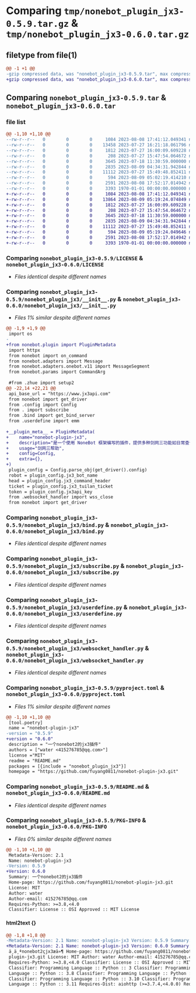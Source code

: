 # Comparing `tmp/nonebot_plugin_jx3-0.5.9.tar.gz` & `tmp/nonebot_plugin_jx3-0.6.0.tar.gz`

## filetype from file(1)

```diff
@@ -1 +1 @@
-gzip compressed data, was "nonebot_plugin_jx3-0.5.9.tar", max compression
+gzip compressed data, was "nonebot_plugin_jx3-0.6.0.tar", max compression
```

## Comparing `nonebot_plugin_jx3-0.5.9.tar` & `nonebot_plugin_jx3-0.6.0.tar`

### file list

```diff
@@ -1,10 +1,10 @@
--rw-r--r--   0        0        0     1084 2023-08-08 17:41:12.049341 nonebot_plugin_jx3-0.5.9/LICENSE
--rw-r--r--   0        0        0    13458 2023-07-27 16:21:18.061796 nonebot_plugin_jx3-0.5.9/nonebot_plugin_jx3/__init__.py
--rw-r--r--   0        0        0     1812 2023-07-27 16:00:09.609228 nonebot_plugin_jx3-0.5.9/nonebot_plugin_jx3/bind.py
--rw-r--r--   0        0        0      208 2023-07-27 15:47:54.064672 nonebot_plugin_jx3-0.5.9/nonebot_plugin_jx3/config.py
--rw-r--r--   0        0        0     3645 2023-07-18 11:30:59.000000 nonebot_plugin_jx3-0.5.9/nonebot_plugin_jx3/subscribe.py
--rw-r--r--   0        0        0     2835 2023-08-09 04:34:31.942844 nonebot_plugin_jx3-0.5.9/nonebot_plugin_jx3/userdefine.py
--rw-r--r--   0        0        0    11112 2023-07-27 15:49:48.852411 nonebot_plugin_jx3-0.5.9/nonebot_plugin_jx3/websocket_handler.py
--rw-r--r--   0        0        0      594 2023-08-09 05:02:19.414210 nonebot_plugin_jx3-0.5.9/pyproject.toml
--rw-r--r--   0        0        0     2591 2023-08-08 17:52:17.014942 nonebot_plugin_jx3-0.5.9/README.md
--rw-r--r--   0        0        0     3393 1970-01-01 00:00:00.000000 nonebot_plugin_jx3-0.5.9/PKG-INFO
+-rw-r--r--   0        0        0     1084 2023-08-08 17:41:12.049341 nonebot_plugin_jx3-0.6.0/LICENSE
+-rw-r--r--   0        0        0    13864 2023-08-09 05:19:24.074849 nonebot_plugin_jx3-0.6.0/nonebot_plugin_jx3/__init__.py
+-rw-r--r--   0        0        0     1812 2023-07-27 16:00:09.609228 nonebot_plugin_jx3-0.6.0/nonebot_plugin_jx3/bind.py
+-rw-r--r--   0        0        0      208 2023-07-27 15:47:54.064672 nonebot_plugin_jx3-0.6.0/nonebot_plugin_jx3/config.py
+-rw-r--r--   0        0        0     3645 2023-07-18 11:30:59.000000 nonebot_plugin_jx3-0.6.0/nonebot_plugin_jx3/subscribe.py
+-rw-r--r--   0        0        0     2835 2023-08-09 04:34:31.942844 nonebot_plugin_jx3-0.6.0/nonebot_plugin_jx3/userdefine.py
+-rw-r--r--   0        0        0    11112 2023-07-27 15:49:48.852411 nonebot_plugin_jx3-0.6.0/nonebot_plugin_jx3/websocket_handler.py
+-rw-r--r--   0        0        0      594 2023-08-09 05:19:24.049646 nonebot_plugin_jx3-0.6.0/pyproject.toml
+-rw-r--r--   0        0        0     2591 2023-08-08 17:52:17.014942 nonebot_plugin_jx3-0.6.0/README.md
+-rw-r--r--   0        0        0     3393 1970-01-01 00:00:00.000000 nonebot_plugin_jx3-0.6.0/PKG-INFO
```

### Comparing `nonebot_plugin_jx3-0.5.9/LICENSE` & `nonebot_plugin_jx3-0.6.0/LICENSE`

 * *Files identical despite different names*

### Comparing `nonebot_plugin_jx3-0.5.9/nonebot_plugin_jx3/__init__.py` & `nonebot_plugin_jx3-0.6.0/nonebot_plugin_jx3/__init__.py`

 * *Files 1% similar despite different names*

```diff
@@ -1,9 +1,9 @@
 import os
-
+from nonebot.plugin import PluginMetadata
 import httpx
 from nonebot import on_command
 from nonebot.adapters import Message
 from nonebot.adapters.onebot.v11 import MessageSegment
 from nonebot.params import CommandArg
 
 #from .zhue import setup2
@@ -22,14 +22,21 @@
 api_base_url = "https://www.jx3api.com"
 from nonebot import get_driver
 from .config import Config
 from . import subscribe
 from .bind import get_bind_server
 from .userdefine import emm
 
+__plugin_meta__ = PluginMetadata(
+    name="nonebot-plugin-jx3",
+    description="是一个使用 NoneBot 框架编写的插件，提供多种剑网三功能如日常查询，预测，金价查询，鲜花，公告，沙盘，jjc，黑市，骚话，奇遇，招募以及多种消息推送功能。",
+    usage="剑网三帮助",
+    config=Config,
+    extra={},
+)
 plugin_config = Config.parse_obj(get_driver().config)
 robot = plugin_config.jx3_bot_name
 head = plugin_config.jx3_command_header
 ticket = plugin_config.jx3_tuilan_ticket
 token = plugin_config.jx3api_key
 from .websocket_handler import wss_close
 from nonebot import get_driver
```

### Comparing `nonebot_plugin_jx3-0.5.9/nonebot_plugin_jx3/bind.py` & `nonebot_plugin_jx3-0.6.0/nonebot_plugin_jx3/bind.py`

 * *Files identical despite different names*

### Comparing `nonebot_plugin_jx3-0.5.9/nonebot_plugin_jx3/subscribe.py` & `nonebot_plugin_jx3-0.6.0/nonebot_plugin_jx3/subscribe.py`

 * *Files identical despite different names*

### Comparing `nonebot_plugin_jx3-0.5.9/nonebot_plugin_jx3/userdefine.py` & `nonebot_plugin_jx3-0.6.0/nonebot_plugin_jx3/userdefine.py`

 * *Files identical despite different names*

### Comparing `nonebot_plugin_jx3-0.5.9/nonebot_plugin_jx3/websocket_handler.py` & `nonebot_plugin_jx3-0.6.0/nonebot_plugin_jx3/websocket_handler.py`

 * *Files identical despite different names*

### Comparing `nonebot_plugin_jx3-0.5.9/pyproject.toml` & `nonebot_plugin_jx3-0.6.0/pyproject.toml`

 * *Files 1% similar despite different names*

```diff
@@ -1,10 +1,10 @@
 [tool.poetry]
 name = "nonebot-plugin-jx3"
-version = "0.5.9"
+version = "0.6.0"
 description = "一个nonebot2的jx3插件"
 authors = ["water <415276785@qq.com>"]
 license ="MIT"
 readme = "README.md"
 packages = [{include = "nonebot_plugin_jx3"}]
 homepage = "https://github.com/fuyang0811/nonebot-plugin-jx3.git"
```

### Comparing `nonebot_plugin_jx3-0.5.9/README.md` & `nonebot_plugin_jx3-0.6.0/README.md`

 * *Files identical despite different names*

### Comparing `nonebot_plugin_jx3-0.5.9/PKG-INFO` & `nonebot_plugin_jx3-0.6.0/PKG-INFO`

 * *Files 0% similar despite different names*

```diff
@@ -1,10 +1,10 @@
 Metadata-Version: 2.1
 Name: nonebot-plugin-jx3
-Version: 0.5.9
+Version: 0.6.0
 Summary: 一个nonebot2的jx3插件
 Home-page: https://github.com/fuyang0811/nonebot-plugin-jx3.git
 License: MIT
 Author: water
 Author-email: 415276785@qq.com
 Requires-Python: >=3.8,<4.0
 Classifier: License :: OSI Approved :: MIT License
```

#### html2text {}

```diff
@@ -1,8 +1,8 @@
-Metadata-Version: 2.1 Name: nonebot-plugin-jx3 Version: 0.5.9 Summary:
+Metadata-Version: 2.1 Name: nonebot-plugin-jx3 Version: 0.6.0 Summary:
 ä¸ä¸ªnonebot2çjx3æä»¶ Home-page: https://github.com/fuyang0811/nonebot-
 plugin-jx3.git License: MIT Author: water Author-email: 415276785@qq.com
 Requires-Python: >=3.8,<4.0 Classifier: License :: OSI Approved :: MIT License
 Classifier: Programming Language :: Python :: 3 Classifier: Programming
 Language :: Python :: 3.8 Classifier: Programming Language :: Python :: 3.9
 Classifier: Programming Language :: Python :: 3.10 Classifier: Programming
 Language :: Python :: 3.11 Requires-Dist: aiohttp (>=3.7.4,<4.0.0) Requires-
```

